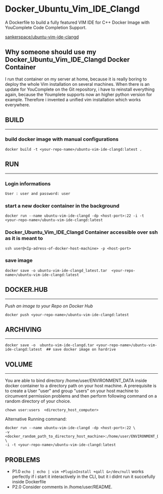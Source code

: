# Docker_Ubuntu_Vim_IDE_Clangd

A Dockerfile to build a fully featured VIM IDE for C++ Docker Image with YouComplete Code Completion Support.

[sankerspace/ubuntu-vim-ide-clangd](https://hub.docker.com/repository/docker/sankerspace/ubuntu-vim-ide-clangd)

## Why someone should use my Docker_Ubuntu_Vim_IDE_Clangd Docker Container

I run that container on my server at home, because it is really boring to deploy the whole Vim installation on several machines. When there is an update for YouComplete on the Git repository, i have to reinstall everything again, because the Youmplete supports now an higher python version for example. 
Therefore i invented a unified vim installation which works everywhere.





## BUILD
----------------------------------------------------
### build docker image with manual configurations
	
	
	docker build -t <your-repo-name>/ubuntu-vim-ide-clangd:latest .


## RUN 
----------------------------------------------------

### Login informations

	User : user and password: user
	
### start a new docker container in the background
	
	docker run --name ubuntu-vim-ide-clangd -dp <host-port>:22 -i -t <your-repo-name>/ubuntu-vim-ide-clangd:latest
	
### Docker_Ubuntu_Vim_IDE_Clangd Container accessible over ssh as it is meant to

	ssh user@<Ip-adress-of-docker-host-machine> -p <host-port>
	
	

### save image 

	docker save -o ubuntu-vim-ide-clangd_latest.tar  <your-repo-name>/ubuntu-vim-ide-clangd:latest 
	


## DOCKER.HUB
-------------------------------------------------------

*Push an image to your Repo on Docker Hub*

	docker push <your-repo-name>/ubuntu-vim-ide-clangd:latest

## ARCHIVING
-------------------------------------------------------

	docker save -o  ubuntu-vim-ide-clangd.tar <your-repo-name>/ubuntu-vim-ide-clangd:latest  ## save docker image on hardrive


## VOLUME
---------------------------------------------------------

You are able to bind directory /home/user/ENVIRONMENT_DATA inside docker container to a directory path on your host machine.
A prerequisite is to create a User "user" and group "users" on your host machine to circumvent permission problems and then perform
following command on a random directory of your choice.

	chown user:users  <directory_host_computer>
	
Alternative Running command:

	docker run --name ubuntu-vim-ide-clangd -dp <host-port>:22 \
	-v <docker_random_path_to_directory_host_machine>:/home/user/ENVIRONMENT_DATA \
	-i -t <your-repo-name>/ubuntu-vim-ide-clangd:latest
##  PROBLEMS

- P1.0   `echo | echo | vim +PluginInstall +qall &>/dev/null` works perfectly if i start it interactively in the CLI, but
	it i didnt run it succefully inside Dockerfile
- P2.0 Consider comments in /home/user/README.

